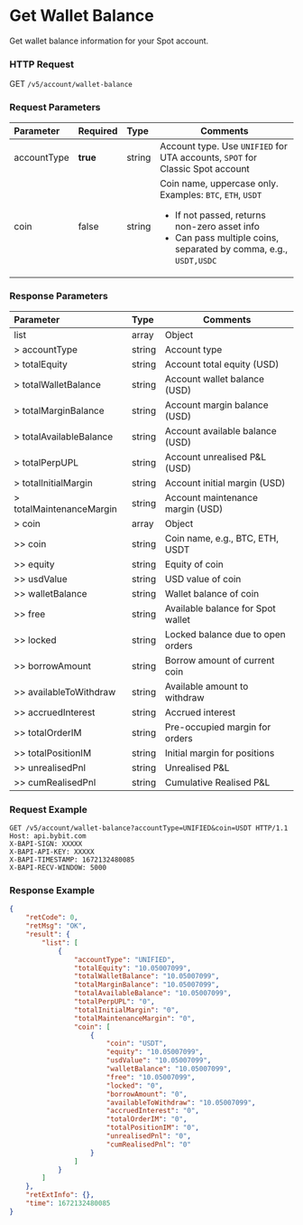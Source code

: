 # Get Wallet Balance

Get wallet balance information for your Spot account.

### HTTP Request
GET `/v5/account/wallet-balance`

### Request Parameters
| Parameter | Required | Type | Comments|
|:----- |:-------|:-----|------ |
|accountType |**true** |string |Account type. Use `UNIFIED` for UTA accounts, `SPOT` for Classic Spot account |
|coin |false |string |Coin name, uppercase only. Examples: `BTC`, `ETH`, `USDT` <ul><li>If not passed, returns non-zero asset info</li><li>Can pass multiple coins, separated by comma, e.g., `USDT,USDC`</li></ul>|

### Response Parameters
| Parameter | Type | Comments|
|:----- |:-----|----- |
|list |array |Object |
|> accountType |string |Account type|
|> totalEquity |string |Account total equity (USD)|
|> totalWalletBalance |string |Account wallet balance (USD)|
|> totalMarginBalance |string |Account margin balance (USD)|
|> totalAvailableBalance |string |Account available balance (USD)|
|> totalPerpUPL |string |Account unrealised P&L (USD)|
|> totalInitialMargin |string |Account initial margin (USD)|
|> totalMaintenanceMargin |string |Account maintenance margin (USD)|
|> coin |array |Object |
|>> coin |string |Coin name, e.g., BTC, ETH, USDT |
|>> equity |string |Equity of coin |
|>> usdValue |string |USD value of coin|
|>> walletBalance |string |Wallet balance of coin |
|>> free |string |Available balance for Spot wallet |
|>> locked |string |Locked balance due to open orders |
|>> borrowAmount |string |Borrow amount of current coin |
|>> availableToWithdraw |string |Available amount to withdraw |
|>> accruedInterest |string |Accrued interest |
|>> totalOrderIM |string |Pre-occupied margin for orders |
|>> totalPositionIM |string |Initial margin for positions |
|>> unrealisedPnl |string |Unrealised P&L |
|>> cumRealisedPnl |string |Cumulative Realised P&L |

### Request Example

```http
GET /v5/account/wallet-balance?accountType=UNIFIED&coin=USDT HTTP/1.1
Host: api.bybit.com
X-BAPI-SIGN: XXXXX
X-BAPI-API-KEY: XXXXX
X-BAPI-TIMESTAMP: 1672132480085
X-BAPI-RECV-WINDOW: 5000
```

### Response Example

```json
{
    "retCode": 0,
    "retMsg": "OK",
    "result": {
        "list": [
            {
                "accountType": "UNIFIED",
                "totalEquity": "10.05007099",
                "totalWalletBalance": "10.05007099",
                "totalMarginBalance": "10.05007099",
                "totalAvailableBalance": "10.05007099",
                "totalPerpUPL": "0",
                "totalInitialMargin": "0",
                "totalMaintenanceMargin": "0",
                "coin": [
                    {
                        "coin": "USDT",
                        "equity": "10.05007099",
                        "usdValue": "10.05007099",
                        "walletBalance": "10.05007099",
                        "free": "10.05007099",
                        "locked": "0",
                        "borrowAmount": "0",
                        "availableToWithdraw": "10.05007099",
                        "accruedInterest": "0",
                        "totalOrderIM": "0",
                        "totalPositionIM": "0",
                        "unrealisedPnl": "0",
                        "cumRealisedPnl": "0"
                    }
                ]
            }
        ]
    },
    "retExtInfo": {},
    "time": 1672132480085
}
